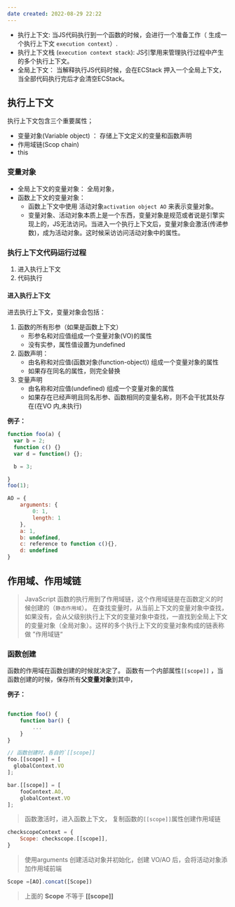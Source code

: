 ```yaml
---
date created: 2022-08-29 22:22
---
```


- 执行上下文: 当JS代码执行到一个函数的时候，会进行一个准备工作（ 生成一个执行上下文 `execution context`）.
- 执行上下文栈 (`execution context stack`): JS引擎用来管理执行过程中产生的多个执行上下文。
- 全局上下文： 当解释执行JS代码时候，会在ECStack 押入一个全局上下文，当全部代码执行完后才会清空ECStack。

## 执行上下文

执行上下文包含三个重要属性；

- 变量对象(Variable object)  ： 存储上下文定义的变量和函数声明
- 作用域链(Scop chain)
- this

### 变量对象

- 全局上下文的变量对象： 全局对象，
- 函数上下文的变量对象：
  - 函数上下文中使用 活动对象`activation object AO` 来表示变量对象。
  - 变量对象、活动对象本质上是一个东西，变量对象是规范或者说是引擎实现上的，JS无法访问。当进入一个执行上下文后，变量对象会激活(传递参数)，成为活动对象。这时候采访访问活动对象中的属性。

### 执行上下文代码运行过程

1. 进入执行上下文
2. 代码执行

#### 进入执行上下文

进去执行上下文，变量对象会包括：

1. 函数的所有形参（如果是函数上下文）
   - 形参名和对应值组成一个变量对象(VO)的属性
   - 没有实参，属性值设置为undefined
2. 函数声明：
   - 由名称和对应值(函数对象(function-object)) 组成一个变量对象的属性
   - 如果存在同名的属性，则完全替换
3. 变量声明
   - 由名称和对应值(undefined) 组成一个变量对象的属性
   - 如果存在已经声明且同名形参、函数相同的变量名称，则不会干扰其处存在(在VO 内,未执行)

**例子：**

```js
function foo(a) {
  var b = 2;
  function c() {}
  var d = function() {};

  b = 3;

}
foo(1);
```

```js
AO = {
    arguments: {
        0: 1,
        length: 1
    },
    a: 1,
    b: undefined,
    c: reference to function c(){},
    d: undefined
}
```

## 作用域、作用域链
>JavaScript 函数的执行用到了作用域链，这个作用域链是在函数定义的时候创建的（`静态作用域`）。
> 在查找变量时，从当前上下文的变量对象中查找，如果没有，会从父级别执行上下文的变量对象中查找，一直找到全局上下文的变量对象（全局对象）。这样的多个执行上下文的变量对象构成的链表称做 ”作用域链“

### 函数创建
函数的作用域在函数创建的时候就决定了。
函数有一个内部属性`[[scope]]` ，当函数创建的时候，保存所有**父变量对象**到其中，

**例子：**
```js
 
function foo() {
    function bar() {
        ...
    }
}

// 函数创建时，各自的`[[scope]]
foo.[[scope]] = [
  globalContext.VO
];

bar.[[scope]] = [
    fooContext.AO,
    globalContext.VO
];

```
>函数激活时，进入函数上下文， 复制函数的`[[scope]]`属性创建作用域链
```js
checkscopeContext = {
    Scope: checkscope.[[scope]],
}
```
>使用arguments 创建活动对象并初始化，创建 VO/AO  后，会将活动对象添加作用域前端
```js
Scope =[AO].concat([Scope])
```
> 上面的 **Scope** 不等于 **[[scope]]**